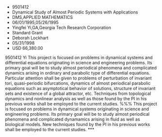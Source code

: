 
* 9501412
* Dynamical Study of Almost Periodic Systems with Applications
* DMS,APPLIED MATHEMATICS
* 06/01/1995,05/26/1995
* Yingfei Yi,GA,Georgia Tech Research Corporation
* Standard Grant
* Deborah Lockhart
* 05/31/1998
* USD 66,380.00

9501412 Yi This project is focused on problems in dynamical systems and
differential equations originating in science and engineering problems. Its
primary goal will be to study almost periodical phenomena and complicated
dynamics arising in ordinary and parabolic type of differential equations.
Particular attention shall be given to problems of perturbation of invariant
tori, quasi-periodic bifurcations, dynamics of almost periodical parabolic
equations such as asymptotical behavior of solutions, structure of invariant
sets and existence of a global attractor, etc. Techniques from topological
dynamics and nonlinear analysis as well as those found by the PI in his previous
works shall be employed to the current studies. %%% This project is focused on
problems in dynamical systems originating in science and engineering problems.
Its primary goal will be to study almost periodical phenomena and complicated
dynamamics arising in fluid as well as biological models. New techniques found
by the PI in his previous works shall be employed to the current studies. ***
